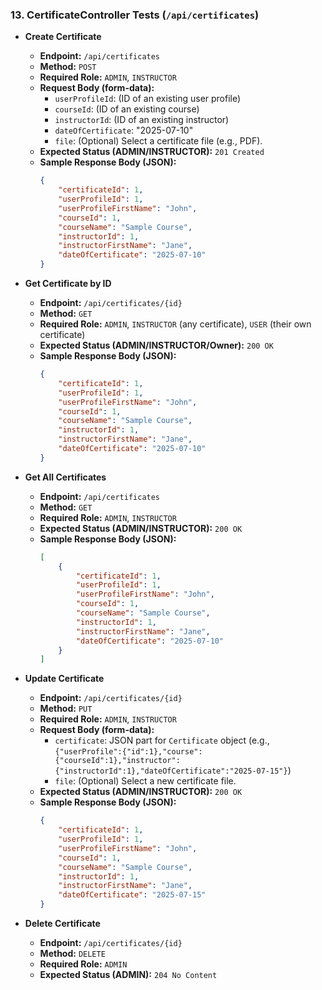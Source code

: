 ### 13. CertificateController Tests (`/api/certificates`)

*   **Create Certificate**
    *   **Endpoint:** `/api/certificates`
    *   **Method:** `POST`
    *   **Required Role:** `ADMIN`, `INSTRUCTOR`
    *   **Request Body (form-data):**
        *   `userProfileId`: (ID of an existing user profile)
        *   `courseId`: (ID of an existing course)
        *   `instructorId`: (ID of an existing instructor)
        *   `dateOfCertificate`: "2025-07-10"
        *   `file`: (Optional) Select a certificate file (e.g., PDF).
    *   **Expected Status (ADMIN/INSTRUCTOR):** `201 Created`
    *   **Sample Response Body (JSON):**
        ```json
        {
            "certificateId": 1,
            "userProfileId": 1,
            "userProfileFirstName": "John",
            "courseId": 1,
            "courseName": "Sample Course",
            "instructorId": 1,
            "instructorFirstName": "Jane",
            "dateOfCertificate": "2025-07-10"
        }
        ```

*   **Get Certificate by ID**
    *   **Endpoint:** `/api/certificates/{id}`
    *   **Method:** `GET`
    *   **Required Role:** `ADMIN`, `INSTRUCTOR` (any certificate), `USER` (their own certificate)
    *   **Expected Status (ADMIN/INSTRUCTOR/Owner):** `200 OK`
    *   **Sample Response Body (JSON):**
        ```json
        {
            "certificateId": 1,
            "userProfileId": 1,
            "userProfileFirstName": "John",
            "courseId": 1,
            "courseName": "Sample Course",
            "instructorId": 1,
            "instructorFirstName": "Jane",
            "dateOfCertificate": "2025-07-10"
        }
        ```

*   **Get All Certificates**
    *   **Endpoint:** `/api/certificates`
    *   **Method:** `GET`
    *   **Required Role:** `ADMIN`, `INSTRUCTOR`
    *   **Expected Status (ADMIN/INSTRUCTOR):** `200 OK`
    *   **Sample Response Body (JSON):**
        ```json
        [
            {
                "certificateId": 1,
                "userProfileId": 1,
                "userProfileFirstName": "John",
                "courseId": 1,
                "courseName": "Sample Course",
                "instructorId": 1,
                "instructorFirstName": "Jane",
                "dateOfCertificate": "2025-07-10"
            }
        ]
        ```

*   **Update Certificate**
    *   **Endpoint:** `/api/certificates/{id}`
    *   **Method:** `PUT`
    *   **Required Role:** `ADMIN`, `INSTRUCTOR`
    *   **Request Body (form-data):**
        *   `certificate`: JSON part for `Certificate` object (e.g., `{"userProfile":{"id":1},"course":{"courseId":1},"instructor":{"instructorId":1},"dateOfCertificate":"2025-07-15"}`)
        *   `file`: (Optional) Select a new certificate file.
    *   **Expected Status (ADMIN/INSTRUCTOR):** `200 OK`
    *   **Sample Response Body (JSON):**
        ```json
        {
            "certificateId": 1,
            "userProfileId": 1,
            "userProfileFirstName": "John",
            "courseId": 1,
            "courseName": "Sample Course",
            "instructorId": 1,
            "instructorFirstName": "Jane",
            "dateOfCertificate": "2025-07-15"
        }
        ```

*   **Delete Certificate**
    *   **Endpoint:** `/api/certificates/{id}`
    *   **Method:** `DELETE`
    *   **Required Role:** `ADMIN`
    *   **Expected Status (ADMIN):** `204 No Content`
